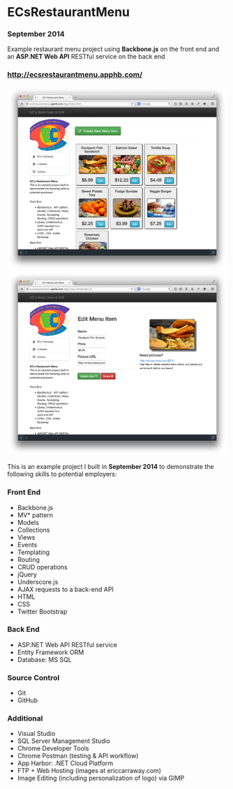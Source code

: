 ECsRestaurantMenu
=================
### September 2014

Example restaurant menu project using **Backbone.js** on the front end and an **ASP.NET Web API**
RESTful service on the back end

### http://ecsrestaurantmenu.apphb.com/

![ECsRestaurantMenu_view1.png](./screenshots/ECsRestaurantMenu_view1.png)
![ECsRestaurantMenu_view2.png](./screenshots/ECsRestaurantMenu_view2.png)

This is an example project I built in **September 2014** to demonstrate the following skills to
potential employers:

### Front End
  * Backbone.js
  * MV* pattern
  * Models
  * Collections
  * Views
  * Events
  * Templating
  * Routing
  * CRUD operations
  * jQuery
  * Underscore.js
  * AJAX requests to a back-end API
  * HTML
  * CSS
  * Twitter Bootstrap

### Back End
  * ASP.NET Web API RESTful service
  * Entity Framework ORM
  * Database: MS SQL

### Source Control
  * Git
  * GitHub

### Additional
  * Visual Studio
  * SQL Server Management Studio
  * Chrome Developer Tools
  * Chrome Postman (testing & API workflow)
  * App Harbor: .NET Cloud Platform
  * FTP + Web Hosting (images at ericcarraway.com)
  * Image Editing (including personalization of logo) via GIMP
